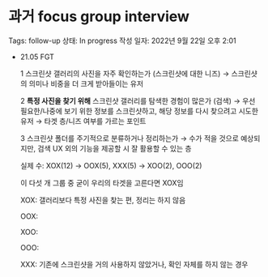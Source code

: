 # 과거 focus group interview

Tags: follow-up
상태: In progress
작성 일자: 2022년 9월 22일 오후 2:01

- 21.05 FGT
    
    1 스크린샷 갤러리의 사진을 자주 확인하는가 (스크린샷에 대한 니즈)
    → 스크린샷의 의미나 비중을 더 크게 받아들이는 유저
    
    2 **특정 사진을 찾기 위해** 스크린샷 갤러리를 탐색한 경험이 많은가 (검색)
    → 우선 필요한/나중에 보기 위한 정보를 스크린샷하고, 해당 정보를 다시 찾으려고 시도한 유저
    → 타겟 층/니즈 여부를 가르는 포인트
    
    3 스크린샷 폴더를 주기적으로 분류하거나 정리하는가
    → 수가 적을 것으로 예상되지만, 검색 UX 외의 기능을 제공할 시 잘 활용할 수 있는 층
    
    실제 수: XOX(12) → OOX(5), XXX(5) → XOO(2), OOO(2)
    
    이 다섯 개 그룹 중 굳이 우리의 타겟을 고른다면 XOX임
    
    XOX: 갤러리보다 특정 사진을 찾는 편, 정리는 하지 않음
    
    OOX: 
    
    XOO: 
    
    OOO: 
    
    XXX: 기존에 스크린샷을 거의 사용하지 않았거나, 확인 자체를 하지 않는 경우